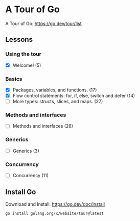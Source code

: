 # A Tour of Go

A Tour of Go: https://go.dev/tour/list

## Lessons

### Using the tour
- [x] Welcome! (5)

### Basics
- [x] Packages, variables, and functions. (17)
- [x] Flow control statements: for, if, else, switch and defer (14)
- [ ] More types: structs, slices, and maps. (27)

### Methods and interfaces
- [ ] Methods and interfaces (26)

### Generics
- [ ] Generics (3)

### Concurrency
- [ ] Concurrency (11)


## Install Go
Download and Install: https://go.dev/doc/install

```
go install golang.org/x/website/tour@latest
```
